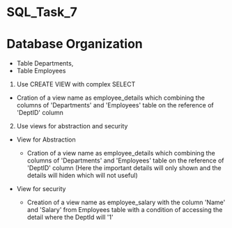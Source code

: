 # SQL_Task_7

# Database Organization
- Table Departments,
- Table Employees


1. Use CREATE VIEW with complex SELECT
* Cration of a view name as employee_details which combining the columns of 'Departments' and 'Employees' table on the reference of 'DeptID' column


2. Use views for abstraction and security
* View for Abstraction
  - Cration of a view name as employee_details which combining the columns of 'Departments' and 'Employees' table on the reference of 'DeptID' column (Here the important details will only shown and the details will hiden which will not useful)

* View for security
  - Creation of a view name as employee_salary with the column 'Name' and 'Salary' from Employees table with a condition of accessing the detail where the DeptId will '1'
